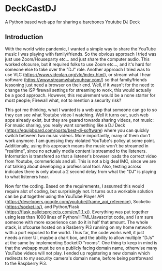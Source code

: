 # DeckCastDJ
A Python based web app for sharing a barebones Youtube DJ Deck
## Introduction
With the world wide pandemic, I wanted a simple way to share the YouTube music I was playing with family/friends. So the obvious approach I tried was just use Zoom/Houseparty etc... and just share the computer audio. This worked ofcourse, but it required folks to use Zoom etc..., and it's hard for someone else to take over the "DJ" role.  Another approach I tried was to use VLC (https://www.videolan.org/vlc/index.html), or stream what I hear software (https://www.streamwhatyouhear.com/) so that family/friends lessoning just need a browser on their end. Well, if it wasn't for the need to change the ISP firewall settings for streaming to work, this would actually be a good approach. However, this requirement would be a none starter for most people; Firewall what, not to mention a security risk?

This got me thinking, what I wanted is a web app that someone can go to so they can see what Youtube video I watching. Well it turns out, such web apps already exist, but they are geared towards sharing videos, not music: For music sharing, you really want something like a DJ Deck (https://equipboard.com/posts/best-dj-software) where you can quickly switch between two music videos. More importantly, many of them don't work anymore.  I am guessing they violated YouTube's policy at some point.  Additionally, using this approach means the music won't be streamed in "realtime", since no actually media content is streamed to the listeners. Information is transfered so that a listener's browser loads the correct video from Youtube, commericials and all. This is not a big deal IMO, since we are not talking about developing a professional tool. Also, testing across indicates there is only about a 2 second delay from what the "DJ" is playing to what listeners hear.

Now for the coding. Based on the requirements, I assumed this would require alot of coding, but surprisingly not. It turns out a workable solution can be put together using the YouTube Player API (https://developers.google.com/youtube/iframe_api_reference), Socketio (https://socket.io/), and Python/Flask (https://flask.palletsprojects.com/en/1.1.x/). Everything was put together using less than 1000 lines of Python/HTML/Javascript code, and I am sure someone with more experience can do it in half that amount. The whole stack, is ofcourse hosted on a Rasberry Pi3 running on my home network with a port exposed to the world. Thus far, the code works well, it just needs a nicer UI, maybe a chart box, and the ability to allow multiple "DJs" at the same by implementing SocketIO "rooms". One thing to keep in mind is that the webapp must be on a publicly facing domain name, otherwise many YouTube videos will not play. I ended up registering a new domain which redirects to my security camera's domain name, before being portforward to the Raspberry Pi3.  

